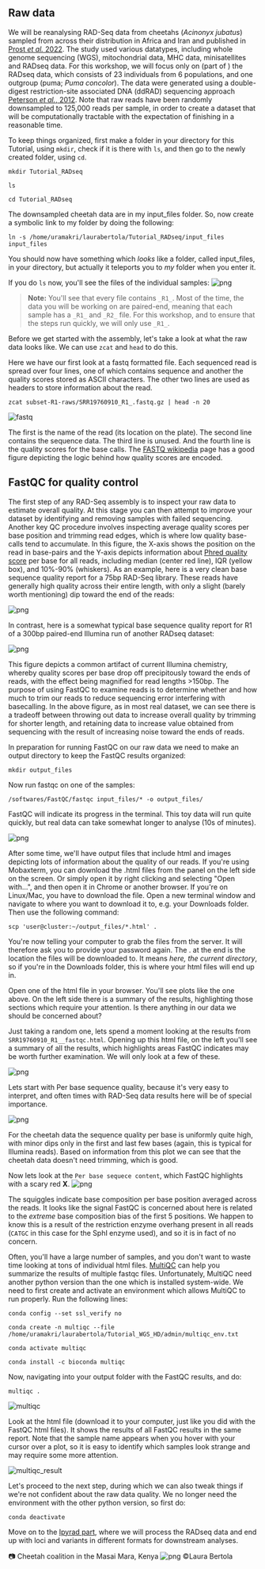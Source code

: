 ## Raw data

We will be reanalysing RAD-Seq data from cheetahs (*Acinonyx jubatus*) sampled from across their distribution in Africa and Iran and published in [Prost *et al.* 2022](https://onlinelibrary.wiley.com/doi/10.1111/mec.16577). The study used various datatypes, including whole genome sequencing (WGS), mitochondrial data, MHC data, minisatellites and RADseq data. For this workshop, we will focus only on (part of ) the RADseq data, which consists of 23 individuals from 6 populations, and one outgroup (puma; *Puma concolor*). The data were generated using a double-digest restriction-site associated DNA (ddRAD) sequencing approach [Peterson *et al.*, 2012](https://journals.plos.org/plosone/article?id=10.1371/journal.pone.0037135). Note that raw reads have been randomly downsampled to 125,000 reads per sample, in order to create a dataset that will be computationally tractable with the expectation of finishing in a reasonable time. 

To keep things organized, first make a folder in your directory for this Tutorial, using `mkdir`, check if it is there with `ls`, and then go to the newly created folder, using `cd`.
```
mkdir Tutorial_RADseq
```
```
ls
```
```
cd Tutorial_RADseq
```

The downsampled cheetah data are in my input_files folder. So, now create a symbolic link to my folder by doing the following:
```
ln -s /home/uramakri/laurabertola/Tutorial_RADseq/input_files input_files
```

You should now have something which *looks* like a folder, called input_files, in your directory, but actually it teleports you to *my* folder when you enter it.

If you do `ls` now, you'll see the files of the individual samples:
![png](Images/ls_raws.png)

>**Note:** You'll see that every file contains `_R1_`. Most of the time, the data you will be working on are paired-end, meaning that each sample has a `_R1_` and `_R2_` file. For this workshop, and to ensure that the steps run quickly, we will only use `_R1_`. 

Before we get started with the assembly, let's take a look at what the raw data looks like. We can use `zcat` and `head` to do this.

Here we have our first look at a fastq formatted file. Each sequenced read is spread over four lines, one of which contains sequence and another the quality scores stored as ASCII characters. The other two lines are used as headers to store information about the read.
```
zcat subset-R1-raws/SRR19760910_R1_.fastq.gz | head -n 20
```
![fastq](Images/fastq_radseq.png)

The first is the name of the read (its location on the plate). The second line contains the sequence data. The third line is unused. And the fourth line is the quality scores for the base calls. The [FASTQ wikipedia](https://en.wikipedia.org/wiki/FASTQ_format) page has a good figure depicting the logic behind how quality scores are encoded.

## FastQC for quality control
The first step of any RAD-Seq assembly is to inspect your raw data to estimate overall quality. At this stage you can then attempt to improve your dataset by identifying and removing samples with failed sequencing. Another key QC procedure involves inspecting average quality scores per base position and trimming read edges, which is where low quality base-calls tend to accumulate. In this figure, the X-axis shows the position on the read in base-pairs and the Y-axis depicts information about [Phred quality score](https://en.wikipedia.org/wiki/Phred_quality_score) per base for all reads, including median (center red line), IQR (yellow box), and 10%-90% (whiskers). As an example, here is a very clean base sequence quality report for a 75bp RAD-Seq library. These reads have generally high quality across their entire length, with only a slight (barely worth mentioning) dip toward the end of the reads:

![png](Images/fastqc-high-quality-example.png)

In contrast, here is a somewhat typical base sequence quality report for R1 of a 300bp paired-end Illumina run of another RADseq dataset:

![png](Images/fastqc-low-quality-example.png)

This figure depicts a common artifact of current Illumina chemistry, whereby quality scores per base drop off precipitously toward the ends of reads, with the effect being magnified for read lengths >150bp. The purpose of using FastQC to examine reads is to determine whether and how much to trim our reads to reduce sequencing error interfering with basecalling. In the above figure, as in most real dataset, we can see there is a tradeoff between throwing out data to increase overall quality by trimming for shorter length, and retaining data to increase value obtained from sequencing with the result of increasing noise toward the ends of reads.

In preparation for running FastQC on our raw data we need to make an output directory to keep the FastQC results organized:
```
mkdir output_files
```
Now run fastqc on one of the samples:
```
/softwares/FastQC/fastqc input_files/* -o output_files/
```

FastQC will indicate its progress in the terminal. This toy data will run quite quickly, but real data can take somewhat longer to analyse (10s of minutes).

![png](Images/fastqc-run.png)

After some time, we'll have output files that include html and images depicting lots of information about the quality of our reads. If you're using Mobaxterm, you can download the .html files from the panel on the left side on the screen. Or simply open it by right clicking and selecting "Open with...", and then open it in Chrome or another browser. If you're on Linux/Mac, you have to download the file. Open a new terminal window and navigate to where you want to download it to, e.g. your Downloads folder. Then use the following command:
```
scp 'user@cluster:~/output_files/*.html' .
```

You're now telling your computer to grab the files from the server. It will therefore ask you to provide your password again. The . at the end is the location the files will be downloaded to. It means *here, the current directory*, so if you're in the Downloads folder, this is where your html files will end up in.

Open one of the html file in your browser. You'll see plots like the one above. On the left side there is a summary of the results, highlighting those sections which require your attention. Is there anything in our data we should be concerned about?

Just taking a random one, lets spend a moment looking at the results from `SRR19760910_R1__fastqc.html`. Opening up this html file, on the left you'll see a summary of all the results, which highlights areas FastQC indicates may be worth further examination. We will only look at a few of these.

![png](Images/fastqc-summary.png)

Lets start with Per base sequence quality, because it's very easy to interpret, and often times with RAD-Seq data results here will be of special importance.

![png](Images/fastqc-perbasequal.png)

For the cheetah data the sequence quality per base is uniformly quite high, with minor dips only in the first and last few bases (again, this is typical for Illumina reads). Based on information from this plot we can see that the cheetah data doesn't need trimming, which is good.

Now lets look at the `Per base sequece content`, which FastQC highlights with a scary red **X**.
![png](Images/fastqc-perbasecontent.png)

The squiggles indicate base composition per base position averaged across the reads. It looks like the signal FastQC is concerned about here is related to the *extreme* base composition bias of the first 5 positions. We happen to know this is a result of the restriction enzyme overhang present in all reads (`CATGC` in this case for the SphI enzyme used), and so it is in fact of no concern. 

Often, you'll have a large number of samples, and you don't want to waste time looking at tons of individual html files. [MultiQC](https://docs.seqera.io/multiqc) can help you summarize the results of multiple fastqc files. Unfortunately, MultiQC need another python version than the one which is installed system-wide. We need to first create and activate an environment which allows MultiQC to run properly. Run the following lines:

```
conda config --set ssl_verify no
```
```
conda create -n multiqc --file /home/uramakri/laurabertola/Tutorial_WGS_HD/admin/multiqc_env.txt
```
```
conda activate multiqc
```
```
conda install -c bioconda multiqc
```

Now, navigating into your output folder with the FastQC results, and do:
```
multiqc .
```

![multiqc](Images/multiqc.png)

Look at the html file (download it to your computer, just like you did with the FastQC html files). It shows the results of all FastQC results in the same report. Note that the sample name appears when you hover with your cursor over a plot, so it is easy to identify which samples look strange and may require some more attention. 

![multiqc_result](Images/multiqc_result.png)

Let's proceed to the next step, during which we can also tweak things if we're not confident about the raw data quality. We no longer need the environment with the other python version, so first do:
```
conda deactivate
```

Move on to the [Ipyrad part](Ipyrad.md), where we will process the RADseq data and end up with loci and variants in different formats for downstream analyses.

:camera: Cheetah coalition in the Masai Mara, Kenya
![png](Images/Cheetah_brothers.png)
©Laura Bertola
